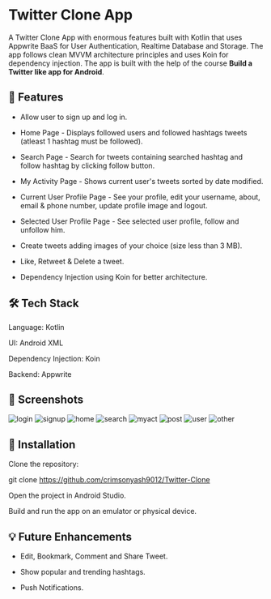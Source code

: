 # Twitter Clone App

A Twitter Clone App with enormous features built with Kotlin that uses Appwrite BaaS for User Authentication, Realtime Database and Storage. The app follows clean MVVM architecture principles and uses Koin for dependency injection.
The app is built with the help of the course **Build a Twitter like app for Android**.

## 🚀 Features

* Allow user to sign up and log in.

* Home Page - Displays followed users and followed hashtags tweets (atleast 1 hashtag must be followed).

* Search Page - Search for tweets containing searched hashtag and follow hashtag by clicking follow button.

* My Activity Page - Shows current user's tweets sorted by date modified.

* Current User Profile Page - See your profile, edit your username, about, email & phone number, update profile image and logout.

* Selected User Profile Page - See selected user profile, follow and unfollow him.

* Create tweets adding images of your choice (size less than 3 MB).

* Like, Retweet & Delete a tweet.

* Dependency Injection using Koin for better architecture.
  

## 🛠️ Tech Stack

Language: Kotlin

UI: Android XML

Dependency Injection: Koin

Backend: Appwrite

## 📸 Screenshots

![login](https://github.com/user-attachments/assets/f215943a-90ae-4535-be43-494b50d4df15)
![signup](https://github.com/user-attachments/assets/ecbf901d-0cc7-4e3e-98ec-fea4149920f9)
![home](https://github.com/user-attachments/assets/db7b0a14-4752-4a5c-91ee-55c3b44ff342)
![search](https://github.com/user-attachments/assets/38796b3f-d0de-4829-bbf5-6d8b5da026da)
![myact](https://github.com/user-attachments/assets/918c989b-830d-466f-898d-15b32d83969c)
![post](https://github.com/user-attachments/assets/9f861194-8cfd-4521-9aa6-a5a8b75b6421)
![user](https://github.com/user-attachments/assets/7d5470c3-1b44-43e1-bfd8-84103a89bfc2)
![other](https://github.com/user-attachments/assets/c6b608f4-58e3-4428-b2cb-f846439860e3)

## 🔧 Installation

Clone the repository:

git clone https://github.com/crimsonyash9012/Twitter-Clone

Open the project in Android Studio.

Build and run the app on an emulator or physical device.


## 💡 Future Enhancements

* Edit, Bookmark, Comment and Share Tweet.

* Show popular and trending hashtags.

* Push Notifications.
